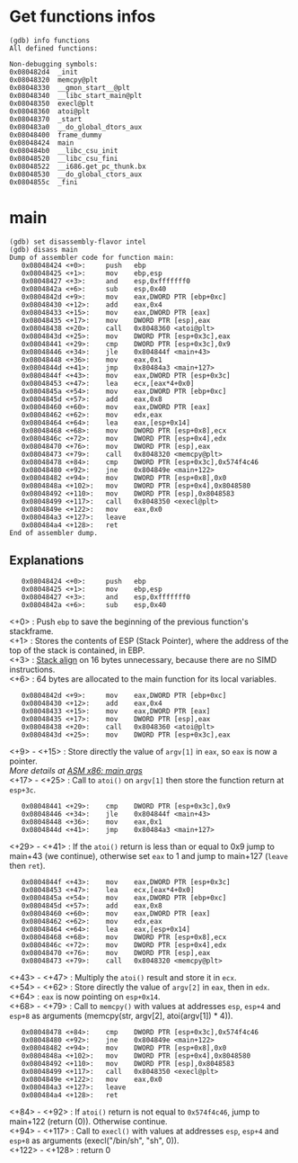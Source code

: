 # Get functions infos
```
(gdb) info functions
All defined functions:

Non-debugging symbols:
0x080482d4  _init
0x08048320  memcpy@plt
0x08048330  __gmon_start__@plt
0x08048340  __libc_start_main@plt
0x08048350  execl@plt
0x08048360  atoi@plt
0x08048370  _start
0x080483a0  __do_global_dtors_aux
0x08048400  frame_dummy
0x08048424  main
0x080484b0  __libc_csu_init
0x08048520  __libc_csu_fini
0x08048522  __i686.get_pc_thunk.bx
0x08048530  __do_global_ctors_aux
0x0804855c  _fini
```

# main
```
(gdb) set disassembly-flavor intel
(gdb) disass main
Dump of assembler code for function main:
   0x08048424 <+0>:     push   ebp
   0x08048425 <+1>:     mov    ebp,esp
   0x08048427 <+3>:     and    esp,0xfffffff0
   0x0804842a <+6>:     sub    esp,0x40
   0x0804842d <+9>:     mov    eax,DWORD PTR [ebp+0xc]
   0x08048430 <+12>:    add    eax,0x4
   0x08048433 <+15>:    mov    eax,DWORD PTR [eax]
   0x08048435 <+17>:    mov    DWORD PTR [esp],eax
   0x08048438 <+20>:    call   0x8048360 <atoi@plt>
   0x0804843d <+25>:    mov    DWORD PTR [esp+0x3c],eax
   0x08048441 <+29>:    cmp    DWORD PTR [esp+0x3c],0x9
   0x08048446 <+34>:    jle    0x804844f <main+43>
   0x08048448 <+36>:    mov    eax,0x1
   0x0804844d <+41>:    jmp    0x80484a3 <main+127>
   0x0804844f <+43>:    mov    eax,DWORD PTR [esp+0x3c]
   0x08048453 <+47>:    lea    ecx,[eax*4+0x0]
   0x0804845a <+54>:    mov    eax,DWORD PTR [ebp+0xc]
   0x0804845d <+57>:    add    eax,0x8
   0x08048460 <+60>:    mov    eax,DWORD PTR [eax]
   0x08048462 <+62>:    mov    edx,eax
   0x08048464 <+64>:    lea    eax,[esp+0x14]
   0x08048468 <+68>:    mov    DWORD PTR [esp+0x8],ecx
   0x0804846c <+72>:    mov    DWORD PTR [esp+0x4],edx
   0x08048470 <+76>:    mov    DWORD PTR [esp],eax
   0x08048473 <+79>:    call   0x8048320 <memcpy@plt>
   0x08048478 <+84>:    cmp    DWORD PTR [esp+0x3c],0x574f4c46
   0x08048480 <+92>:    jne    0x804849e <main+122>
   0x08048482 <+94>:    mov    DWORD PTR [esp+0x8],0x0
   0x0804848a <+102>:   mov    DWORD PTR [esp+0x4],0x8048580
   0x08048492 <+110>:   mov    DWORD PTR [esp],0x8048583
   0x08048499 <+117>:   call   0x8048350 <execl@plt>
   0x0804849e <+122>:   mov    eax,0x0
   0x080484a3 <+127>:   leave
   0x080484a4 <+128>:   ret
End of assembler dump.
```
## Explanations
```
   0x08048424 <+0>:     push   ebp
   0x08048425 <+1>:     mov    ebp,esp
   0x08048427 <+3>:     and    esp,0xfffffff0
   0x0804842a <+6>:     sub    esp,0x40
```
<+0> : Push `ebp` to save the beginning of the previous function's stackframe.  
<+1> : Stores the contents of ESP (Stack Pointer), where the address of the top of the stack is contained, in EBP.  
<+3> : [Stack align](https://github.com/maxisimo/42-RainFall/blob/main/doc/asm_x86/alignment.md) on 16 bytes unnecessary, because there are no SIMD instructions.  
<+6> : 64 bytes are allocated to the main function for its local variables.
```
   0x0804842d <+9>:     mov    eax,DWORD PTR [ebp+0xc]
   0x08048430 <+12>:    add    eax,0x4
   0x08048433 <+15>:    mov    eax,DWORD PTR [eax]
   0x08048435 <+17>:    mov    DWORD PTR [esp],eax
   0x08048438 <+20>:    call   0x8048360 <atoi@plt>
   0x0804843d <+25>:    mov    DWORD PTR [esp+0x3c],eax
```
<+9> - <+15> : Store directly the value of `argv[1]` in `eax`, so `eax` is now a pointer.  
*More details at [ASM x86: main args](https://github.com/maxisimo/42-RainFall/blob/main/doc/asm_x86/main_args.md)*  
<+17> - <+25> : Call to `atoi()` on `argv[1]` then store the function return at `esp+3c`.
```
   0x08048441 <+29>:    cmp    DWORD PTR [esp+0x3c],0x9
   0x08048446 <+34>:    jle    0x804844f <main+43>
   0x08048448 <+36>:    mov    eax,0x1
   0x0804844d <+41>:    jmp    0x80484a3 <main+127>
```
<+29> - <+41> : If the `atoi()` return is less than or equal to 0x9 jump to main+43 (we continue), otherwise set `eax` to 1 and jump to main+127 (`leave` then `ret`).
```
   0x0804844f <+43>:    mov    eax,DWORD PTR [esp+0x3c]
   0x08048453 <+47>:    lea    ecx,[eax*4+0x0]
   0x0804845a <+54>:    mov    eax,DWORD PTR [ebp+0xc]
   0x0804845d <+57>:    add    eax,0x8
   0x08048460 <+60>:    mov    eax,DWORD PTR [eax]
   0x08048462 <+62>:    mov    edx,eax
   0x08048464 <+64>:    lea    eax,[esp+0x14]
   0x08048468 <+68>:    mov    DWORD PTR [esp+0x8],ecx
   0x0804846c <+72>:    mov    DWORD PTR [esp+0x4],edx
   0x08048470 <+76>:    mov    DWORD PTR [esp],eax
   0x08048473 <+79>:    call   0x8048320 <memcpy@plt>
```
<+43> - <+47> : Multiply the `atoi()` result and store it in `ecx`.  
<+54> - <+62> : Store directly the value of `argv[2]` in `eax`, then in `edx`.  
<+64> : `eax` is now pointing on `esp+0x14`.  
<+68> - <+79> : Call to `memcpy()` with values at addresses `esp`, `esp+4` and `esp+8` as arguments (memcpy(str, argv[2], atoi(argv[1]) * 4)).
```
   0x08048478 <+84>:    cmp    DWORD PTR [esp+0x3c],0x574f4c46
   0x08048480 <+92>:    jne    0x804849e <main+122>
   0x08048482 <+94>:    mov    DWORD PTR [esp+0x8],0x0
   0x0804848a <+102>:   mov    DWORD PTR [esp+0x4],0x8048580
   0x08048492 <+110>:   mov    DWORD PTR [esp],0x8048583
   0x08048499 <+117>:   call   0x8048350 <execl@plt>
   0x0804849e <+122>:   mov    eax,0x0
   0x080484a3 <+127>:   leave
   0x080484a4 <+128>:   ret
```
<+84> - <+92> : If `atoi()` return is not equal to `0x574f4c46`, jump to main+122 (return (0)). Otherwise continue.  
<+94> - <+117> : Call to `execl()` with values at addresses `esp`, `esp+4` and `esp+8` as arguments (execl("/bin/sh", "sh", 0)).  
<+122> - <+128> : return 0
